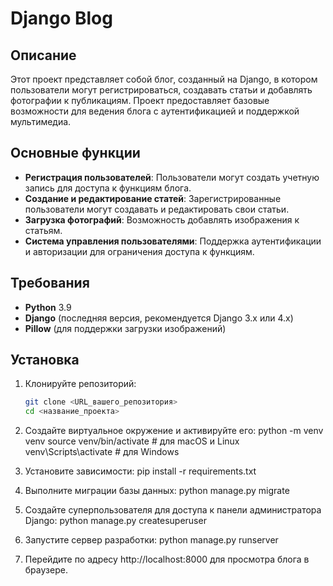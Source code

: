 # Django Blog

## Описание
Этот проект представляет собой блог, созданный на Django, в котором пользователи могут регистрироваться, создавать статьи и добавлять фотографии к публикациям. Проект предоставляет базовые возможности для ведения блога с аутентификацией и поддержкой мультимедиа.

## Основные функции
- **Регистрация пользователей**: Пользователи могут создать учетную запись для доступа к функциям блога.
- **Создание и редактирование статей**: Зарегистрированные пользователи могут создавать и редактировать свои статьи.
- **Загрузка фотографий**: Возможность добавлять изображения к статьям.
- **Система управления пользователями**: Поддержка аутентификации и авторизации для ограничения доступа к функциям.

## Требования
- **Python** 3.9
- **Django** (последняя версия, рекомендуется Django 3.x или 4.x)
- **Pillow** (для поддержки загрузки изображений)

## Установка

1. Клонируйте репозиторий:
   ```bash
   git clone <URL_вашего_репозитория>
   cd <название_проекта>

2. Создайте виртуальное окружение и активируйте его:
   python -m venv venv
   source venv/bin/activate   # для macOS и Linux
   venv\Scripts\activate      # для Windows
   
3. Установите зависимости:
   pip install -r requirements.txt

4. Выполните миграции базы данных:
   python manage.py migrate

5. Создайте суперпользователя для доступа к панели администратора Django:
   python manage.py createsuperuser

6. Запустите сервер разработки:
   python manage.py runserver

7. Перейдите по адресу http://localhost:8000 для просмотра блога в браузере.
